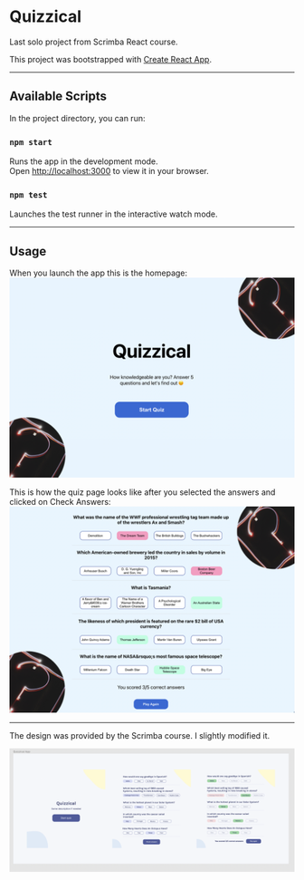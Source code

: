 # Quizzical

Last solo project from Scrimba React course.

This project was bootstrapped with [Create React App](https://github.com/facebook/create-react-app).

---
## Available Scripts

In the project directory, you can run:

### `npm start`

Runs the app in the development mode.\
Open [http://localhost:3000](http://localhost:3000) to view it in your browser.

### `npm test`

Launches the test runner in the interactive watch mode.

---
## Usage

When you launch the app this is the homepage:
![Homepage](src/images/quizzical_homepage.png)


This is how the quiz page looks like after you selected the answers and clicked on Check Answers:
![Quiz Page](src/images/quizzical_result_page.png)

---

The design was provided by the Scrimba course. I slightly modified it.

![Figma Design](src/images/figma_design.png)